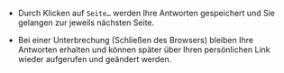 * Durch Klicken auf `Seite…` werden Ihre Antworten gespeichert und Sie gelangen zur jeweils nächsten Seite.

* Bei einer Unterbrechung (Schließen des Browsers) bleiben Ihre Antworten erhalten und können später über Ihren persönlichen Link wieder aufgerufen und geändert werden.

